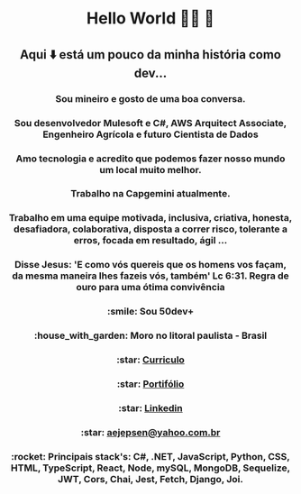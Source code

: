 # <h1 align="center"> Hello World :rocket::rocket: :rocket:  </h1>
###### <h2 align="center">Aqui :arrow_down: está um pouco da minha história como dev... </h2>
<h3 align="center">Sou mineiro e gosto de uma boa conversa.</h3>
<h3 align="center">Sou desenvolvedor Mulesoft e C#, AWS Arquitect Associate, Engenheiro Agrícola e futuro Cientista de Dados</h3>
<h3 align="center">Amo tecnologia e acredito que podemos fazer nosso mundo um local muito melhor.</h3>
<h3 align="center">Trabalho na Capgemini atualmente.</h3>
<h3 align="center">Trabalho em uma equipe motivada, inclusiva, criativa, honesta, desafiadora, colaborativa, disposta a correr risco, tolerante a erros, focada em resultado, ágil ...</h3>
<h3 align="center">Disse Jesus: 'E como vós quereis que os homens vos façam, da mesma maneira lhes fazeis vós, também' Lc 6:31. Regra de ouro para uma ótima convivência </h3>

<h3 align="center">:smile: Sou 50dev+</h3>
<h3 align="center">:house_with_garden: Moro no litoral paulista - Brasil</h3>
<h3 align="center">:star: <a href=https://aejepsen.w3spaces.com>Curriculo</a></h3>
<h3 align="center">:star: <a href=https://github.com/aejepsen?tab=repositories>Portifólio</a></h3>
<h3 align="center">:star: <a href=https://www.linkedin.com/in/allan-eric-jepsen>Linkedin</a></h3>
<h3 align="center">:star: <a href=''>aejepsen@yahoo.com.br</a></h3>
<h3 align="center">:rocket:  Principais stack's:  C#, .NET, JavaScript, Python, CSS, HTML, TypeScript, React, Node, mySQL, MongoDB, Sequelize, JWT, Cors, Chai, Jest, Fetch, Django, Joi.</h3>
<!--
**aejepsen/aejepsen** is a ✨ _special_ ✨ repository because its `README.md` (this file) appears on your GitHub profile.

Here are some ideas to get you started:
👋 
:point_down:
:hearts:
- :star:
:footprints:
:arrow_down:
- 🔭 I’m currently working on ...
- 🌱 I’m currently learning ...
- 👯 I’m looking to collaborate on ...
- 🤔 I’m looking for help with ...
- 💬 Ask me about ...
- 📫 How to reach me: ...
- 😄 Pronouns: ...
- ⚡ Fun fact: ...
:house::house_with_garden::octocat::phone::rocket::smile::star:
-->
